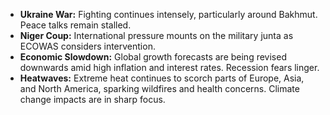 * **Ukraine War:**  Fighting continues intensely, particularly around Bakhmut.  Peace talks remain stalled.
* **Niger Coup:**  International pressure mounts on the military junta as ECOWAS considers intervention.
* **Economic Slowdown:**  Global growth forecasts are being revised downwards amid high inflation and interest rates.  Recession fears linger.
* **Heatwaves:**  Extreme heat continues to scorch parts of Europe, Asia, and North America, sparking wildfires and health concerns.  Climate change impacts are in sharp focus. 
